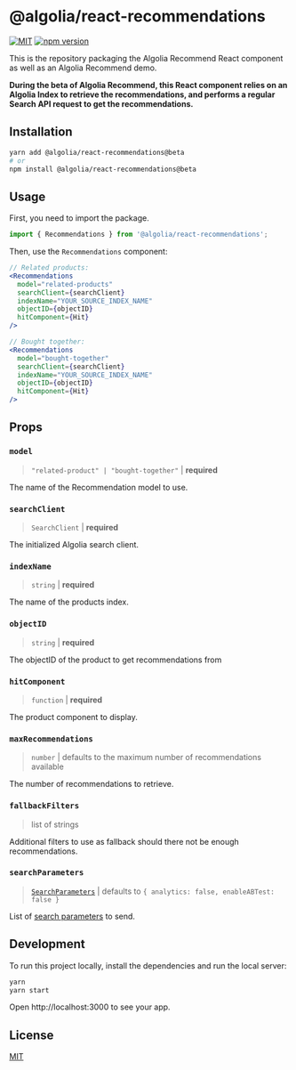 # @algolia/react-recommendations

[![MIT](https://img.shields.io/badge/license-MIT-green)](./LICENSE) [![npm version](https://img.shields.io/npm/v/@algolia/react-recommendations)](https://www.npmjs.com/package/@algolia/react-recommendations)

This is the repository packaging the Algolia Recommend React component as well as an Algolia Recommend demo.

**During the beta of Algolia Recommend, this React component relies on an Algolia Index to retrieve the recommendations, and performs a regular Search API request to get the recommendations.**

## Installation

```sh
yarn add @algolia/react-recommendations@beta
# or
npm install @algolia/react-recommendations@beta
```

## Usage

First, you need to import the package.

```js
import { Recommendations } from '@algolia/react-recommendations';
```

Then, use the `Recommendations` component:

```jsx
// Related products:
<Recommendations
  model="related-products"
  searchClient={searchClient}
  indexName="YOUR_SOURCE_INDEX_NAME"
  objectID={objectID}
  hitComponent={Hit}
/>

// Bought together:
<Recommendations
  model="bought-together"
  searchClient={searchClient}
  indexName="YOUR_SOURCE_INDEX_NAME"
  objectID={objectID}
  hitComponent={Hit}
/>
```

## Props

### `model`

> `"related-product" | "bought-together"` | **required**

The name of the Recommendation model to use.

### `searchClient`

> `SearchClient` | **required**

The initialized Algolia search client.

### `indexName`

> `string` | **required**

The name of the products index.

### `objectID`

> `string` | **required**

The objectID of the product to get recommendations from

### `hitComponent`

> `function` | **required**

The product component to display.

### `maxRecommendations`

> `number` | defaults to the maximum number of recommendations available

The number of recommendations to retrieve.

### `fallbackFilters`

> list of strings

Additional filters to use as fallback should there not be enough recommendations.

### `searchParameters`

> [`SearchParameters`](https://www.algolia.com/doc/api-reference/search-api-parameters/) | defaults to `{ analytics: false, enableABTest: false }`

List of [search parameters](https://www.algolia.com/doc/api-reference/search-api-parameters/) to send.

## Development

To run this project locally, install the dependencies and run the local server:

```sh
yarn
yarn start
```

Open http://localhost:3000 to see your app.

## License

[MIT](LICENSE)
